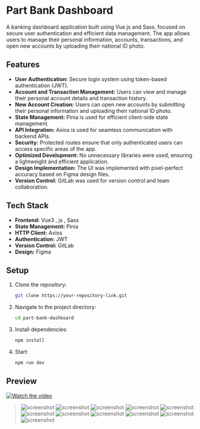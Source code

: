 # Part Bank Dashboard

A banking dashboard application built using Vue.js and Sass, focused on secure user authentication and efficient data management. The app allows users to manage their personal information, accounts, transactions, and open new accounts by uploading their national ID photo.

## Features

- **User Authentication:** Secure login system using token-based authentication (JWT).
- **Account and Transaction Management:** Users can view and manage their personal account details and transaction history.
- **New Account Creation:** Users can open new accounts by submitting their personal information and uploading their national ID photo.
- **State Management:** Pinia is used for efficient client-side state management.
- **API Integration:** Axios is used for seamless communication with backend APIs.
- **Security:** Protected routes ensure that only authenticated users can access specific areas of the app.
- **Optimized Development:** No unnecessary libraries were used, ensuring a lightweight and efficient application.
- **Design Implementation:** The UI was implemented with pixel-perfect accuracy based on Figma design files.
- **Version Control:** GitLab was used for version control and team collaboration.

## Tech Stack

- **Frontend:** Vue3 , js , Sass
- **State Management:** Pinia
- **HTTP Client:** Axios
- **Authentication:** JWT
- **Version Control:** GitLab
- **Design:** Figma

## Setup

1. Clone the repository:
   ```bash
   git clone https://your-repository-link.git
   ```
2. Navigate to the project directory:
   ```bash
   cd part-bank-dashboard
   ```
3. Install dependencies:
   ```bash
   npm install
   ```
4. Start:
   ```bash
   npm run dev
   ```

## Preview
[![Watch the video](https://github.com/mohajer2002/PartBank/blob/main/Preview/ScreenShot/Thumbnail.jpg?raw=true)](https://youtu.be/6nmstMJZbRg)
> ![screenshot](https://github.com/mohajer2002/PartBank/blob/main/Preview/ScreenShot/1.jpg?raw=true)
> ![screenshot](https://github.com/mohajer2002/PartBank/blob/main/Preview/ScreenShot/2.jpg?raw=true)
> ![screenshot](https://github.com/mohajer2002/PartBank/blob/main/Preview/ScreenShot/3.jpg?raw=true)
> ![screenshot](https://github.com/mohajer2002/PartBank/blob/main/Preview/ScreenShot/4.jpg?raw=true)
> ![screenshot](https://github.com/mohajer2002/PartBank/blob/main/Preview/ScreenShot/5.jpg?raw=true)
> ![screenshot](https://github.com/mohajer2002/PartBank/blob/main/Preview/ScreenShot/6.jpg?raw=true)
> ![screenshot](https://github.com/mohajer2002/PartBank/blob/main/Preview/ScreenShot/7.jpg?raw=true)
> ![screenshot](https://github.com/mohajer2002/PartBank/blob/main/Preview/ScreenShot/8.jpg?raw=true)
> ![screenshot](https://github.com/mohajer2002/PartBank/blob/main/Preview/ScreenShot/9.jpg?raw=true)
> ![screenshot](https://github.com/mohajer2002/PartBank/blob/main/Preview/ScreenShot/10.jpg?raw=true)
> ![screenshot](https://github.com/mohajer2002/PartBank/blob/main/Preview/ScreenShot/11.jpg?raw=true)




